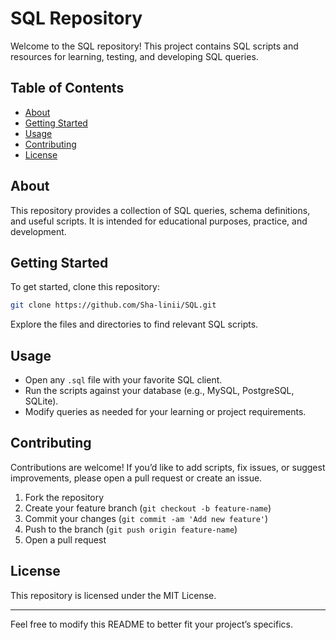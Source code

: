 # SQL Repository

Welcome to the SQL repository! This project contains SQL scripts and resources for learning, testing, and developing SQL queries.

## Table of Contents

- [About](#about)
- [Getting Started](#getting-started)
- [Usage](#usage)
- [Contributing](#contributing)
- [License](#license)

## About

This repository provides a collection of SQL queries, schema definitions, and useful scripts. It is intended for educational purposes, practice, and development.

## Getting Started

To get started, clone this repository:

```bash
git clone https://github.com/Sha-linii/SQL.git
```

Explore the files and directories to find relevant SQL scripts.

## Usage

- Open any `.sql` file with your favorite SQL client.
- Run the scripts against your database (e.g., MySQL, PostgreSQL, SQLite).
- Modify queries as needed for your learning or project requirements.

## Contributing

Contributions are welcome! If you’d like to add scripts, fix issues, or suggest improvements, please open a pull request or create an issue.

1. Fork the repository
2. Create your feature branch (`git checkout -b feature-name`)
3. Commit your changes (`git commit -am 'Add new feature'`)
4. Push to the branch (`git push origin feature-name`)
5. Open a pull request

## License

This repository is licensed under the MIT License.

---

Feel free to modify this README to better fit your project’s specifics.